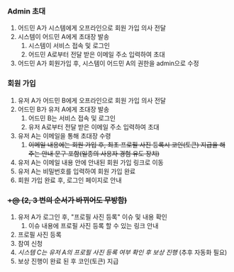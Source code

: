 ### Admin 초대
1. 어드민 A가 시스템에게 오프라인으로 회원 가입 의사 전달
2. 시스템이 어드민 A에게 초대장 발송
   1. 시스템이 서비스 접속 및 로그인
   2. 어드민 A로부터 전달 받은 이메일 주소 입력하여 초대
3. 어드민 A가 회원가입 후, 시스템이 어드민 A의 권한을 admin으로 수정

### 회원 가입
1. 유저 A가 어드민 B에게 오프라인으로 회원 가입 의사 전달
2. 어드민 B가 유저 A에게 초대장 발송
   1. 어드민 B는 서비스 접속 및 로그인
   2. 유저 A로부터 전달 받은 이메일 주소 입력하여 초대
3. 유저 A는 이메일을 통해 초대장 수령
   1. ~~이메일 내용에는 회원 가입 후, 최초 프로필 사진 등록시 코인(토큰) 지급을 해주는 안내 문구 포함(일종의 사용자 경험 유도 장치)~~
4. 유저 A는 이메일 내용 안에 안내된 회원 가입 링크로 이동
5. 유저 A는 비밀번호를 입력하여 회원 가입 완료
6. 회원 가입 완료 후, 로그인 페이지로 안내


### ~~+@ (2, 3 번의 순서가 바뀌어도 무방함)~~
1. 유저 A가 로그인 후, "프로필 사진 등록" 이슈 및 내용 확인
   1. 이슈 내용에 프로필 사진 등록 할 수 있는 링크 안내
3. 프로필 사진 등록
4. 참여 신청
5. _시스템 C는 유저 A의 프로필 사진 등록 여부 확인 후 보상 진행_ (추후 자동화 필요)
6. 보상 진행이 완료 된 후 코인(토큰) 지급
